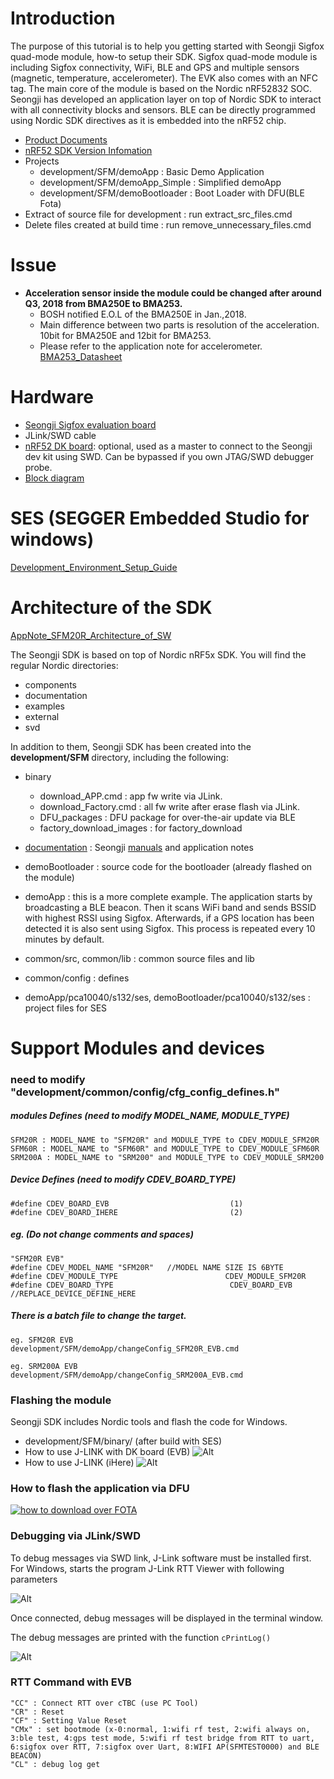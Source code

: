 # Introduction

The purpose of this tutorial is to help you getting started with Seongji Sigfox quad-mode module, how-to setup their SDK. 
Sigfox quad-mode module is including Sigfox connectivity, WiFi, BLE and GPS and multiple sensors (magnetic, temperature, accelerometer). 
The EVK also comes with an NFC tag. 
The main core of the module is based on the Nordic nRF52832 SOC. 
Seongji has developed an application layer on top of Nordic SDK to interact with all connectivity blocks and sensors. 
BLE can be directly programmed using Nordic SDK directives as it is embedded into the nRF52 chip.
- [Product Documents](product_documents/)
- [nRF52 SDK Version Infomation](sdk_version.txt)
- Projects
  - development/SFM/demoApp : Basic Demo Application
  - development/SFM/demoApp_Simple : Simplified demoApp
  - development/SFM/demoBootloader : Boot Loader with DFU(BLE Fota)
- Extract of source file for development : run extract_src_files.cmd
- Delete files created at build time : run remove_unnecessary_files.cmd

# Issue
- __Acceleration sensor inside the module could be changed after around Q3, 2018 from BMA250E to BMA253.__
  - BOSH notified E.O.L of the BMA250E in Jan.,2018.
  - Main difference between two parts is resolution of the acceleration. 10bit for BMA250E and 12bit for BMA253.
  - Please refer to the application note for accelerometer. [BMA253_Datasheet](development/SFM/documentation/datasheet/Bosch_01242017_BMA253-1217713.pdf)

# Hardware
  - [Seongji Sigfox evaluation board](development/SFM/documentation/pics/SFM20R_EVB.jpg)
  - JLink/SWD cable
  - [nRF52 DK board](development/SFM/documentation/pics/nRF52_DK.jpg): optional, used as a master to connect to the Seongji dev kit using SWD. Can be bypassed if you own JTAG/SWD debugger probe.
  - [Block diagram](development/SFM/documentation/wssfm20r_block_20180226.pdf)

# SES (SEGGER Embedded Studio for windows)
[Development_Environment_Setup_Guide](development/SFM/documentation/manual/[SEONGJI]Development_Environment_Setup_Guide_V300.pdf)

# Architecture of the SDK
[AppNote_SFM20R_Architecture_of_SW](development/SFM/documentation/manual/[SEONGJI]AppNote_SFM_Architecture_of_SW_V300.pdf)

The Seongji SDK is based on top of Nordic nRF5x SDK. You will find the regular Nordic directories:
- components
- documentation
- examples
- external
- svd

In addition to them, Seongji SDK has been created into the __development/SFM__ directory, including the following:
- binary
  - download_APP.cmd : app fw write via JLink.
  - download_Factory.cmd : all fw write after erase flash via JLink.
  - DFU_packages : DFU package for over-the-air update via BLE
  - factory_download_images : for factory_download

- [documentation](development/SFM/documentation) : Seongji [manuals](development/SFM/documentation/manual/) and application notes
- demoBootloader : source code for the bootloader (already flashed on the module)
- demoApp : this is a more complete example. The application starts by broadcasting a BLE beacon. Then it scans WiFi band and sends BSSID with highest RSSI using Sigfox. Afterwards, if a GPS location has been detected it is also sent using Sigfox. This process is repeated every 10 minutes by default.
- common/src, common/lib : common source files and lib
- common/config : defines
- demoApp/pca10040/s132/ses,  demoBootloader/pca10040/s132/ses : project files for SES

# Support Modules and devices
### need to modify "development/common/config/cfg_config_defines.h"
##### modules Defines (need to modify MODEL_NAME, MODULE_TYPE)
```
SFM20R : MODEL_NAME to "SFM20R" and MODULE_TYPE to CDEV_MODULE_SFM20R
SFM60R : MODEL_NAME to "SFM60R" and MODULE_TYPE to CDEV_MODULE_SFM60R
SRM200A : MODEL_NAME to "SRM200" and MODULE_TYPE to CDEV_MODULE_SRM200
```
##### Device Defines (need to modify CDEV_BOARD_TYPE)
```
#define CDEV_BOARD_EVB                           (1)
#define CDEV_BOARD_IHERE                         (2)
```
##### eg. (Do not change comments and spaces)
```
"SFM20R EVB"
#define CDEV_MODEL_NAME "SFM20R"   //MODEL NAME SIZE IS 6BYTE
#define CDEV_MODULE_TYPE                        CDEV_MODULE_SFM20R
#define CDEV_BOARD_TYPE                          CDEV_BOARD_EVB  //REPLACE_DEVICE_DEFINE_HERE
```

##### There is a batch file to change the target.

```
eg. SFM20R EVB
development/SFM/demoApp/changeConfig_SFM20R_EVB.cmd

eg. SRM200A EVB
development/SFM/demoApp/changeConfig_SRM200A_EVB.cmd
```

### Flashing the module
Seongji SDK includes Nordic tools and flash the code for Windows.
- development/SFM/binary/ (after build with SES)
- How to use J-LINK with DK board (EVB)
![Alt](development/SFM/documentation/pics/SFM20R_NordicEVK.jpg "Wisol EVK and Nordic DK")
- How to use J-LINK (iHere)
![Alt](development/SFM/documentation/pics/ihere_connect.jpg "Wisol iHere and jtag device")

### How to flash the application via DFU

[![how to download over FOTA](development/SFM/documentation/pics/how_to_download_over_FOTA.png)](https://youtu.be/YftrZyONju8)

### Debugging via JLink/SWD

To debug messages via SWD link, J-Link software must be installed first.
For Windows, starts the program J-Link RTT Viewer with following parameters

![Alt](development/SFM/documentation/pics/RTTViewerSetup.PNG "RTT Viewer Setup")

Once connected, debug messages will be displayed in the terminal window.

The debug messages are printed with the function ```cPrintLog()```

![Alt](development/SFM/documentation/pics/RTTViewer.PNG "RTT Viewer")

### RTT Command with EVB
```
"CC" : Connect RTT over cTBC (use PC Tool)
"CR" : Reset
"CF" : Setting Value Reset
"CMx" : set bootmode (x-0:normal, 1:wifi rf test, 2:wifi always on, 3:ble test, 4:gps test mode, 5:wifi rf test bridge from RTT to uart, 6:sigfox over RTT, 7:sigfox over Uart, 8:WIFI AP(SFMTEST0000) and BLE BEACON)
"CL" : debug log get
```

